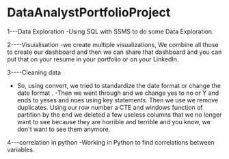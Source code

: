 # DataAnalystPortfolioProject

1---Data Exploration
 -Using SQL with SSMS to do some Data Exploration. 


2----Visuialisation
-we create multiple visualizations, We combine all those to create our dashboard and then we can share that dashboard and you can put that on your 
resume in your portfolio or on your LinkedIn.


3----Cleaning data
- So, using convert, we tried to standardize the date format or change the date format .
-Then we went through and we change yes to no or Y and ends to yeses and noes using key statements.
Then we use we remove duplicates. Using our row number a CTE and windows function of partition by the end we deleted a few useless columns 
that we no longer want to see because they are horrible and terrible and you know, we don't want to see them anymore. 

4---correlation in python
-Working in Python to find correlations between variables.
